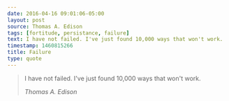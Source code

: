 ```yaml
---
date: 2016-04-16 09:01:06-05:00
layout: post
source: Thomas A. Edison
tags: [fortitude, persistance, failure]
text: I have not failed. I've just found 10,000 ways that won't work.
timestamp: 1460815266
title: Failure
type: quote
---
```

> I have not failed. I've just found 10,000 ways that won't work.
> 
> <cite>Thomas A. Edison</cite>
